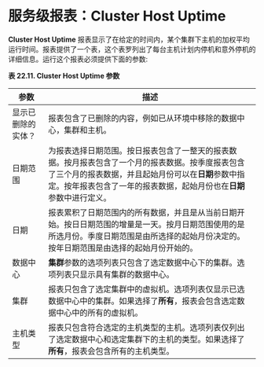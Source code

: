 # 服务级报表：Cluster Host Uptime

**Cluster Host Uptime** 报表显示了在给定的时间内，某个集群下主机的加权平均运行时间。报表提供了一个表，这个表罗列出了每台主机计划内停机和意外停机的详细信息。运行这个报表必须提供下面的参数:

**表 22.11. Cluster Host Uptime 参数**

| 参数 | 描述 |
| -- | -- |
| 显示已删除的实体？ | 报表包含了已删除的内容，例如已从环境中移除的数据中心，集群和主机。 |
| 日期范围 | 为报表选择日期范围。按日报表包含了一整天的报表数据。按月报表包含了一个月的报表数据。按季度报表包含了三个月的报表数据，并且起始月份可以在**日期**参数中指定。按年报表包含了一年的报表数据，起始月份也在**日期**参数中进行定义。 |
| 日期 | 报表累积了日期范围内的所有数据，并且是从当前日期开始。按日日期范围的增量是一天。按月日期范围使用的是所选月份。季度日期范围是由所选择的起始月份决定的。按年日期范围是由选择的起始月份开始的。 |
| 数据中心 | **集群**参数的选项列表只包含了选定数据中心下的集群。选项列表只显示具有集群的数据中心。 |
| 集群 | 报表只包含了选定集群中的虚拟机。选项列表仅显示已选数据中心中的集群。如果选择了**所有**，报表会包含选定数据中心中的所有的虚拟机。 |
| 主机类型 | 报表只包含符合选定的主机类型的主机。选项列表仅列出了选定数据中心和选定集群下的主机的类型。如果选择了**所有**，报表会包含所有的主机类型。 |
